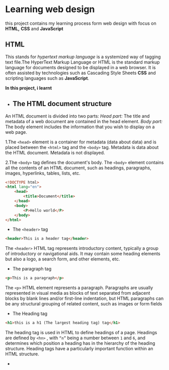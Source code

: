 # Learning web design
this project contains my learning process form web design with focus on **HTML,** **CSS** and **JavaScript**

## HTML
This stands for _hypertext markup language_ is a systemized way of tagging text file.The HyperText Markup Language or HTML is the standard markup language for documents designed to be displayed in a web browser. It is often assisted by technologies such as Cascading Style Sheets **CSS** and scripting languages such as **JavaScript**.

**In this project, i learnt**
- ## The HTML document structure ##

An HTML document is divided into two parts: _Head part:_ The title and metadata of a web document are contained in the head element. _Body part:_ The body element includes the information that you wish to display on a web page.

1.The `<head>` element is a container for metadata (data about data) and is placed between the `<html>` tag and the `<body>` tag. Metadata is data about the HTML document. Metadata is not displayed.

2.The `<body>` tag defines the document's body. The `<body>` element contains all the contents of an HTML document, such as headings, paragraphs, images, hyperlinks, tables, lists, etc.


```html
<!DOCTYPE html>
<html lang="en">
    <head>
        <title>Document</title>
    </head>
    <body>
        <P>Hello world</P>
    </body>
</html>
```
- The `<header>` tag 

```html
<header>This is a header tag</header>
```

 The `<header>` HTML tag represents introductory content, typically a group of introductory or navigational aids. It may contain some heading elements but also a logo, a search form, and other elements, etc.



- The paragraph tag
```html
<p>This is a paragraph</p>
```
The `<p>` HTML element represents a paragraph. Paragraphs are usually represented in visual media as blocks of text separated from adjacent blocks by blank lines and/or first-line indentation, but HTML paragraphs can be any structural grouping of related content, such as images or form fields

- The Heading tag 
```html
<h1>this is a h1 (The largest heading tag) tag</h1>
```
The heading tag is used in HTML to define headings of a page. Headings are defined by `<hn>` , with `“n”` being a number between `1` and `6`, and determines which position a heading has in the hierarchy of the heading structure. Heading tags have a particularly important function within an HTML structure.

-
